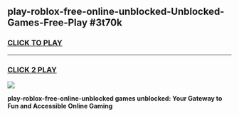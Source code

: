 
## play-roblox-free-online-unblocked-Unblocked-Games-Free-Play #3t70k
<h3>
<a href="https://us.freeplayer.one?title=play-roblox-free-online-unblocked&ref=9M">CLICK TO PLAY</a></h3>
<hr>

<h3>
<a href="https://us.freeplayer.one?title=play-roblox-free-online-unblocked&ref=9M">CLICK 2 PLAY</a>
  
</h3>

<a href="https://us.freeplayer.one?title=play-roblox-free-online-unblocked&ref=9M"><img src="https://clearcache.store/games.png"></a>


**play-roblox-free-online-unblocked games unblocked: Your Gateway to Fun and Accessible Online Gaming**
